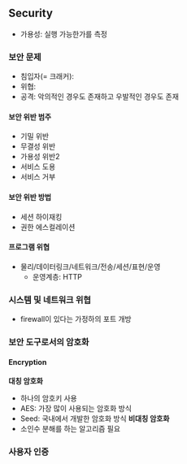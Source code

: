 ## Security
- 가용성: 실행 가능한가를 측정

### 보안 문제
- 침입자(= 크래커):
- 위협: 
- 공격: 악의적인 경우도 존재하고 우발적인 경우도 존재 

#### 보안 위반 범주
- 기밀 위반
- 무결성 위반
- 가용성 위반2
- 서비스 도용
- 서비스 거부

#### 보안 위반 방법
- 세션 하이재킹
- 권한 에스컬레이션

#### 프로그램 위협
- 물리/데이터링크/네트워크/전송/세션/표현/운영
  - 운영계층: HTTP

### 시스템 및 네트워크 위협
- firewall이 있다는 가정하의 포트 개방

### 보안 도구로서의 암호화
#### Encryption
**대칭 암호화**
- 하나의 암호키 사용
- AES: 가장 많이 사용되는 암호화 방식
- Seed: 국내에서 개발한 암호화 방식
**비대칭 암호화**
- 소인수 분해를 하는 알고리즘 필요

### 사용자 인증
